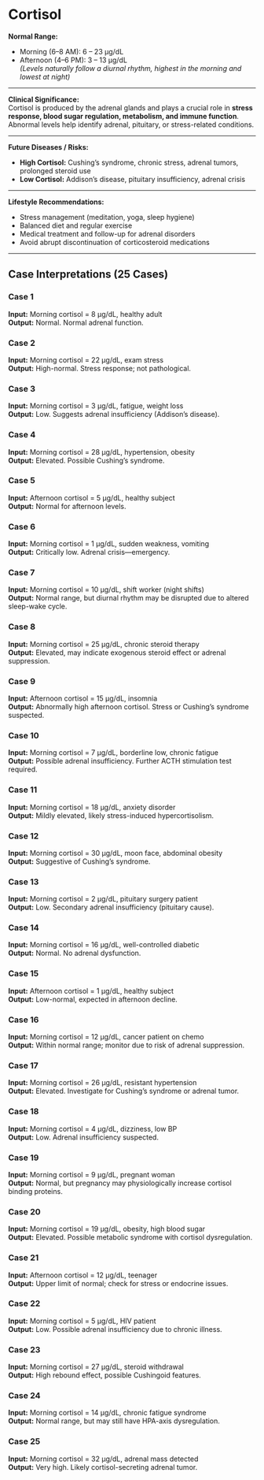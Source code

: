 # Cortisol

**Normal Range:**  
- Morning (6–8 AM): 6 – 23 µg/dL  
- Afternoon (4–6 PM): 3 – 13 µg/dL  
*(Levels naturally follow a diurnal rhythm, highest in the morning and lowest at night)*  

---

**Clinical Significance:**  
Cortisol is produced by the adrenal glands and plays a crucial role in **stress response, blood sugar regulation, metabolism, and immune function**. Abnormal levels help identify adrenal, pituitary, or stress-related conditions.

---

**Future Diseases / Risks:**  
- **High Cortisol:** Cushing’s syndrome, chronic stress, adrenal tumors, prolonged steroid use  
- **Low Cortisol:** Addison’s disease, pituitary insufficiency, adrenal crisis  

---

**Lifestyle Recommendations:**  
- Stress management (meditation, yoga, sleep hygiene)  
- Balanced diet and regular exercise  
- Medical treatment and follow-up for adrenal disorders  
- Avoid abrupt discontinuation of corticosteroid medications  

---

## Case Interpretations (25 Cases)

### Case 1  
**Input:** Morning cortisol = 8 µg/dL, healthy adult  
**Output:** Normal. Normal adrenal function.  

### Case 2  
**Input:** Morning cortisol = 22 µg/dL, exam stress  
**Output:** High-normal. Stress response; not pathological.  

### Case 3  
**Input:** Morning cortisol = 3 µg/dL, fatigue, weight loss  
**Output:** Low. Suggests adrenal insufficiency (Addison’s disease).  

### Case 4  
**Input:** Morning cortisol = 28 µg/dL, hypertension, obesity  
**Output:** Elevated. Possible Cushing’s syndrome.  

### Case 5  
**Input:** Afternoon cortisol = 5 µg/dL, healthy subject  
**Output:** Normal for afternoon levels.  

### Case 6  
**Input:** Morning cortisol = 1 µg/dL, sudden weakness, vomiting  
**Output:** Critically low. Adrenal crisis—emergency.  

### Case 7  
**Input:** Morning cortisol = 10 µg/dL, shift worker (night shifts)  
**Output:** Normal range, but diurnal rhythm may be disrupted due to altered sleep-wake cycle.  

### Case 8  
**Input:** Morning cortisol = 25 µg/dL, chronic steroid therapy  
**Output:** Elevated, may indicate exogenous steroid effect or adrenal suppression.  

### Case 9  
**Input:** Afternoon cortisol = 15 µg/dL, insomnia  
**Output:** Abnormally high afternoon cortisol. Stress or Cushing’s syndrome suspected.  

### Case 10  
**Input:** Morning cortisol = 7 µg/dL, borderline low, chronic fatigue  
**Output:** Possible adrenal insufficiency. Further ACTH stimulation test required.  

### Case 11  
**Input:** Morning cortisol = 18 µg/dL, anxiety disorder  
**Output:** Mildly elevated, likely stress-induced hypercortisolism.  

### Case 12  
**Input:** Morning cortisol = 30 µg/dL, moon face, abdominal obesity  
**Output:** Suggestive of Cushing’s syndrome.  

### Case 13  
**Input:** Morning cortisol = 2 µg/dL, pituitary surgery patient  
**Output:** Low. Secondary adrenal insufficiency (pituitary cause).  

### Case 14  
**Input:** Morning cortisol = 16 µg/dL, well-controlled diabetic  
**Output:** Normal. No adrenal dysfunction.  

### Case 15  
**Input:** Afternoon cortisol = 1 µg/dL, healthy subject  
**Output:** Low-normal, expected in afternoon decline.  

### Case 16  
**Input:** Morning cortisol = 12 µg/dL, cancer patient on chemo  
**Output:** Within normal range; monitor due to risk of adrenal suppression.  

### Case 17  
**Input:** Morning cortisol = 26 µg/dL, resistant hypertension  
**Output:** Elevated. Investigate for Cushing’s syndrome or adrenal tumor.  

### Case 18  
**Input:** Morning cortisol = 4 µg/dL, dizziness, low BP  
**Output:** Low. Adrenal insufficiency suspected.  

### Case 19  
**Input:** Morning cortisol = 9 µg/dL, pregnant woman  
**Output:** Normal, but pregnancy may physiologically increase cortisol binding proteins.  

### Case 20  
**Input:** Morning cortisol = 19 µg/dL, obesity, high blood sugar  
**Output:** Elevated. Possible metabolic syndrome with cortisol dysregulation.  

### Case 21  
**Input:** Afternoon cortisol = 12 µg/dL, teenager  
**Output:** Upper limit of normal; check for stress or endocrine issues.  

### Case 22  
**Input:** Morning cortisol = 5 µg/dL, HIV patient  
**Output:** Low. Possible adrenal insufficiency due to chronic illness.  

### Case 23  
**Input:** Morning cortisol = 27 µg/dL, steroid withdrawal  
**Output:** High rebound effect, possible Cushingoid features.  

### Case 24  
**Input:** Morning cortisol = 14 µg/dL, chronic fatigue syndrome  
**Output:** Normal range, but may still have HPA-axis dysregulation.  

### Case 25  
**Input:** Morning cortisol = 32 µg/dL, adrenal mass detected  
**Output:** Very high. Likely cortisol-secreting adrenal tumor.  

